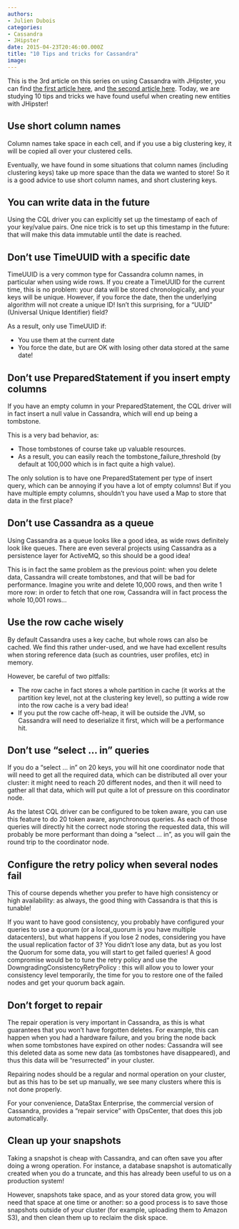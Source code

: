 ```yaml
---
authors:
- Julien Dubois
categories:
- Cassandra
- JHipster
date: 2015-04-23T20:46:00.000Z
title: "10 Tips and tricks for Cassandra"
image: 
---
```


This is the 3rd article on this series on using Cassandra with JHipster, you can find [the first article here](http://www.ipponusa.com/using-cassandra-jhipster/), and [the second article here](http://www.ipponusa.com/modeling-data-with-cassandra-what-cql-hides-away-from-you/). Today, we are studying 10 tips and tricks we have found useful when creating new entities with JHipster!

## Use short column names

Column names take space in each cell, and if you use a big clustering key, it will be copied all over your clustered cells.

Eventually, we have found in some situations that column names (including clustering keys) take up more space than the data we wanted to store! So it is a good advice to use short column names, and short clustering keys.

## You can write data in the future

Using the CQL driver you can explicitly set up the timestamp of each of your key/value pairs. One nice trick is to set up this timestamp in the future: that will make this data immutable until the date is reached.

## Don’t use TimeUUID with a specific date

TimeUUID is a very common type for Cassandra column names, in particular when using wide rows. If you create a TimeUUID for the current time, this is no problem: your data will be stored chronologically, and your keys will be unique. However, if you force the date, then the underlying algorithm will not create a unique ID! Isn’t this surprising, for a “UUID” (Universal Unique Identifier) field?

As a result, only use TimeUUID if:

- You use them at the current date
- You force the date, but are OK with losing other data stored at the same date!

## Don’t use PreparedStatement if you insert empty columns

If you have an empty column in your PreparedStatement, the CQL driver will in fact insert a null value in Cassandra, which will end up being a tombstone.

This is a very bad behavior, as:

- Those tombstones of course take up valuable resources.
- As a result, you can easily reach the tombstone_failure_threshold (by default at 100,000 which is in fact quite a high value).

The only solution is to have one PreparedStatement per type of insert query, which can be annoying if you have a lot of empty columns! But if you have multiple empty columns, shouldn’t you have used a Map to store that data in the first place?

## Don’t use Cassandra as a queue

Using Cassandra as a queue looks like a good idea, as wide rows definitely look like queues. There are even several projects using Cassandra as a persistence layer for ActiveMQ, so this should be a good idea!

This is in fact the same problem as the previous point: when you delete data, Cassandra will create tombstones, and that will be bad for performance. Imagine you write and delete 10,000 rows, and then write 1 more row: in order to fetch that one row, Cassandra will in fact process the whole 10,001 rows…

## Use the row cache wisely

By default Cassandra uses a key cache, but whole rows can also be cached. We find this rather under-used, and we have had excellent results when storing reference data (such as countries, user profiles, etc) in memory.

However, be careful of two pitfalls:

- The row cache in fact stores a whole partition in cache (it works at the partition key level, not at the clustering key level), so putting a wide row into the row cache is a very bad idea!
- If you put the row cache off-heap, it will be outside the JVM, so Cassandra will need to deserialize it first, which will be a performance hit.

## Don’t use “select … in” queries

If you do a “select … in” on 20 keys, you will hit one coordinator node that will need to get all the required data, which can be distributed all over your cluster: it might need to reach 20 different nodes, and then it will need to gather all that data, which will put quite a lot of pressure on this coordinator node.

As the latest CQL driver can be configured to be token aware, you can use this feature to do 20 token aware, asynchronous queries. As each of those queries will directly hit the correct node storing the requested data, this will probably be more performant than doing a “select … in”, as you will gain the round trip to the coordinator node.

## Configure the retry policy when several nodes fail

This of course depends whether you prefer to have high consistency or high availability: as always, the good thing with Cassandra is that this is tunable!

If you want to have good consistency, you probably have configured your queries to use a quorum (or a local_quorum is you have multiple datacenters), but what happens if you lose 2 nodes, considering you have the usual replication factor of 3? You didn’t lose any data, but as you lost the Quorum for some data, you will start to get failed queries! A good compromise would be to tune the retry policy and use the DowngradingConsistencyRetryPolicy : this will allow you to lower your consistency level temporarily, the time for you to restore one of the failed nodes and get your quorum back again.

## Don’t forget to repair

The repair operation is very important in Cassandra, as this is what guarantees that you won’t have forgotten deletes. For example, this can happen when you had a hardware failure, and you bring the node back when some tombstones have expired on other nodes: Cassandra will see this deleted data as some new data (as tombstones have disappeared), and thus this data will be “resurrected” in your cluster.

Repairing nodes should be a regular and normal operation on your cluster, but as this has to be set up manually, we see many clusters where this is not done properly.

For your convenience, DataStax Enterprise, the commercial version of Cassandra, provides a “repair service” with OpsCenter, that does this job automatically.

## Clean up your snapshots

Taking a snapshot is cheap with Cassandra, and can often save you after doing a wrong operation. For instance, a database snapshot is automatically created when you do a truncate, and this has already been useful to us on a production system!

However, snapshots take space, and as your stored data grow, you will need that space at one time or another: so a good process is to save those snapshots outside of your cluster (for example, uploading them to Amazon S3), and then clean them up to reclaim the disk space.
